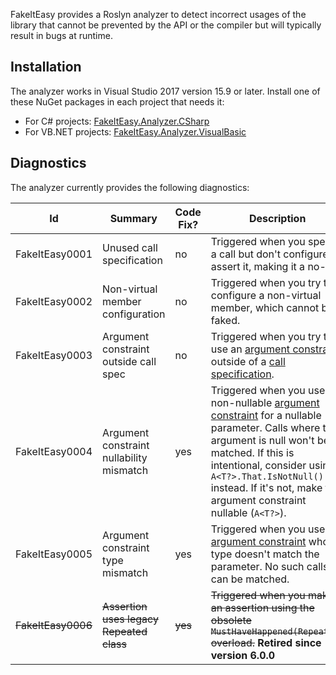 FakeItEasy provides a Roslyn analyzer to detect incorrect usages of the library
that cannot be prevented by the API or the compiler but will typically result in
bugs at runtime.

## Installation

The analyzer works in Visual Studio 2017 version 15.9 or later. Install one of these
NuGet packages in each project that needs it:

- For C# projects: [FakeItEasy.Analyzer.CSharp](https://www.nuget.org/packages/FakeItEasy.Analyzer.CSharp)
- For VB.NET projects: [FakeItEasy.Analyzer.VisualBasic](https://www.nuget.org/packages/FakeItEasy.Analyzer.VisualBasic)

## Diagnostics

The analyzer currently provides the following diagnostics:

| Id             | Summary                                  | Code Fix? | Description                                                                                                                                           |
|----------------|------------------------------------------|-----------|-------------------------------------------------------------------------------------------------------------------------------------------------------|
| FakeItEasy0001 | Unused call specification                | no        | Triggered when you specify a call but don't configure or assert it, making it a no-op.                                                                |
| FakeItEasy0002 | Non-virtual member configuration         | no        | Triggered when you try to configure a non-virtual member, which cannot be faked.                                                                      |
| FakeItEasy0003 | Argument constraint outside call spec    | no        | Triggered when you try to use an [argument constraint](https://fakeiteasy.readthedocs.io/en/latest/argument-constraints/) outside of a [call specification](https://fakeiteasy.readthedocs.io/en/latest/specifying-a-call-to-configure/). |
| FakeItEasy0004 | Argument constraint nullability mismatch | yes       | Triggered when you use a non-nullable [argument constraint](https://fakeiteasy.readthedocs.io/en/latest/argument-constraints/) for a nullable parameter. Calls where the argument is null won't be matched. If this is intentional, consider using `A<T?>.That.IsNotNull()` instead. If it's not, make the argument constraint nullable (`A<T?>`). |
| FakeItEasy0005 | Argument constraint type mismatch        | yes       | Triggered when you use an [argument constraint](https://fakeiteasy.readthedocs.io/en/latest/argument-constraints/) whose type doesn't match the parameter. No such calls can be matched.        |
| ~~FakeItEasy0006~~ | ~~Assertion uses legacy Repeated class~~ | ~~yes~~ | ~~Triggered when you make an assertion using the obsolete `MustHaveHappened(Repeated)` overload.~~ **Retired since version 6.0.0**                  |
